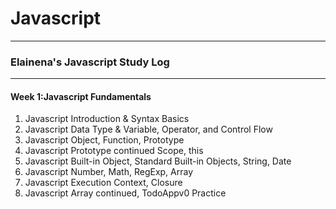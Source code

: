 # Javascript
  
---  

<h3>Elainena's Javascript Study Log</h3>

---

<h4>Week 1:Javascript Fundamentals</h4>

1. Javascript Introduction & Syntax Basics
2. Javascript Data Type & Variable, Operator, and Control Flow  
3. Javascript Object, Function, Prototype  
4. Javascript Prototype continued Scope, this
5. Javascript Built-in Object, Standard Built-in Objects, String, Date  
6. Javascript Number, Math, RegExp, Array  
7. Javascript Execution Context, Closure       
8. Javascript Array continued, TodoAppv0 Practice  

